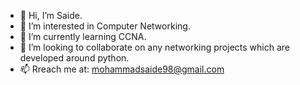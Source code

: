 - 👋 Hi, I’m Saide.
- 👀 I’m interested in Computer Networking.
- 🌱 I’m currently learning CCNA.
- 💞️ I’m looking to collaborate on any networking projects which are developed around python.
- 📫 Rreach me at: mohammadsaide98@gmail.com

<!---
smsaide/smsaide is a ✨ special ✨ repository because its `README.md` (this file) appears on your GitHub profile.
You can click the Preview link to take a look at your changes.
--->
